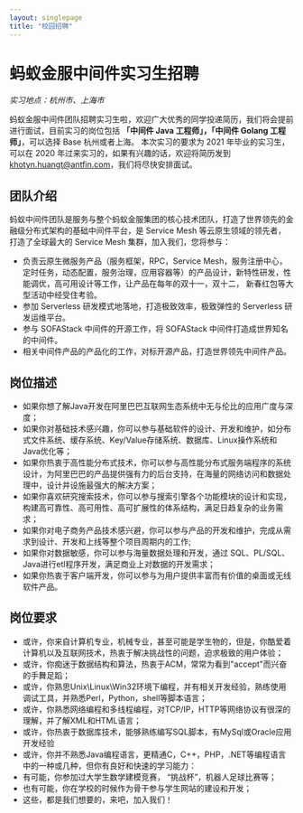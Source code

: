 ```yaml
---
layout: singlepage
title: "校园招聘"
---
```

# 蚂蚁金服中间件实习生招聘

*实习地点：杭州市、上海市*

蚂蚁金服中间件团队招聘实习生啦，欢迎广大优秀的同学投递简历，我们将会提前进行面试，目前实习的岗位包括 **「中间件 Java 工程师」，「中间件 Golang 工程师」**，可以选择 Base 杭州或者上海。
本次实习的要求为 2021 年毕业的实习生，可以在 2020 年过来实习的，如果有兴趣的话，欢迎将简历发到 khotyn.huangt@antfin.com，我们将尽快安排面试。

## 团队介绍

蚂蚁中间件团队是服务与整个蚂蚁金服集团的核心技术团队，打造了世界领先的金融级分布式架构的基础中间件平台，是 Service Mesh 等云原生领域的领先者，打造了全球最大的 Service Mesh 集群，加入我们，您将参与：

- 负责云原生微服务产品（服务框架，RPC，Service Mesh，服务注册中心，定时任务，动态配置，服务治理，应用容器等）的产品设计，新特性研发，性能调优，高可用设计等工作，让产品在每年的双十一，双十二， 新春红包等大型活动中经受住考验。
- 参加 Serverless 研发模式地落地，打造极致效率，极致弹性的 Serverless 研发运维平台。
- 参与 SOFAStack 中间件的开源工作，将 SOFAStack 中间件打造成世界知名的中间件。
- 相关中间件产品的产品化的工作，对标开源产品，打造世界领先中间件产品。

## 岗位描述

- 如果你想了解Java开发在阿里巴巴互联网生态系统中无与伦比的应用广度与深度；
- 如果你对基础技术感兴趣，你可以参与基础软件的设计、开发和维护，如分布式文件系统、缓存系统、Key/Value存储系统、数据库、Linux操作系统和Java优化等；
- 如果你热衷于高性能分布式技术，你可以参与高性能分布式服务端程序的系统设计，为阿里巴巴的产品提供强有力的后台支持，在海量的网络访问和数据处理中，设计并设施最强大的解决方案；
- 如果你喜欢研究搜索技术，你可以参与搜索引擎各个功能模块的设计和实现，构建高可靠性、高可用性、高可扩展性的体系结构，满足日趋复杂的业务需求；
- 如果你对电子商务产品技术感兴避，你可以参与产品的开发和维护，完成从需求到设计、开发和上线等整个项目周期内的工作;
- 如果你对数据敏感，你可以参与海量数据处理和开发，通过 SQL、PL/SQL、Java进行etl程序开发，满足商业上对数据的开发需求；
- 如果你热衷于客户端开发，你可以参与为用户提供丰富而有价值的桌面或无线软件产品。

## 岗位要求

- 或许，你来自计算机专业，机械专业，甚至可能是学生物的，但是，你酷爱着计算机以及互联网技术，热衷于解决挑战性的问题，迫求极致的用户体验；
- 或许，你痴迷于数据结构和算法，热衷于ACM，常常为看到"accept"而兴奋的手舞足蹈；
- 或许，你熟思Unix\Linux\Win32环境下编程，并有相关开发经验，熟练使用调试工具，并熟悉Perl，Python，shell等脚本语言；
- 或许，你熟悉网络编程和多线程编程，对TCP/IP，HTTP等网络协议有很深的理解，并了解XML和HTML语言；
- 或许，你热衷于数据库技术，能够熟练编写SQL脚本，有MySql或Oracle应用开发经验
- 或许，你并不熟悉Java编程语言，更精通C，C++，PHP，.NET等编程语言中的一种或几种，但你有良好和快速的学习能力：
- 有可能，你参加过大学生数学建模竞赛， “挑战杯”，机器人足球比赛等；
- 也有可能，你在学校的时候作为骨干参与学生网站的建设和开发；
- 这些，都是我们想要的，来吧，加入我们！
